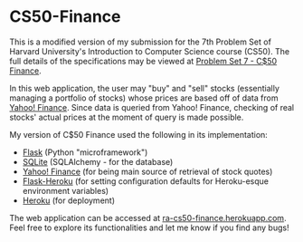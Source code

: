 # CS50-Finance
This is a modified version of my submission for the 7th Problem Set of Harvard University's Introduction to Computer Science course (CS50). The full details of the specifications may be viewed at [Problem Set 7 - C$50 Finance].

In this web application, the user may "buy" and "sell" stocks (essentially managing a portfolio of stocks) whose prices are based off of data from [Yahoo! Finance]. Since data is queried from Yahoo! Finance, checking of real stocks' actual prices at the moment of query is made possible.

My version of C$50 Finance used the following in its implementation:
- [Flask] (Python "microframework")
- [SQLite] (SQLAlchemy - for the database)
- [Yahoo! Finance] (for being main source of retrieval of stock quotes)
- [Flask-Heroku] (for setting configuration defaults for Heroku-esque environment variables)
- [Heroku] (for deployment)

The web application can be accessed at [ra-cs50-finance.herokuapp.com]. Feel free to explore its functionalities and let me know if you find any bugs!

[ra-cs50-finance.herokuapp.com]: <ra-cs50-finance.herokuapp.com>
[Problem Set 7 - C$50 Finance]: <http://docs.cs50.net/problems/finance/finance.html>
[Yahoo! Finance]: <http://finance.yahoo.com/>
[Flask-Heroku]: <https://github.com/kennethreitz/flask-heroku/>
[Heroku]: <https://www.heroku.com/>
[SQLite]: <https://www.sqlite.org/>
[Flask]: <http://flask.pocoo.org/>

